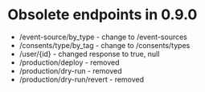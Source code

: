 # Obsolete endpoints in 0.9.0

- /event-source/by_type - change to /event-sources
- /consents/type/by_tag - change to /consents/types
- /user/{id} - changed response to true, null
- /production/deploy - removed
- /production/dry-run - removed
- /production/dry-run/revert - removed